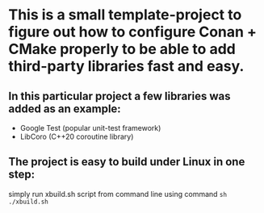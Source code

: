 # This is a small template-project to figure out how to configure Conan + CMake properly to be able to add third-party libraries fast and easy.

## In this particular project a few libraries was added as an example:
- Google Test (popular unit-test framework)
- LibCoro (C++20 coroutine library)

## The project is easy to build under Linux in one step:
simply run xbuild.sh script from command line using command `sh ./xbuild.sh`

